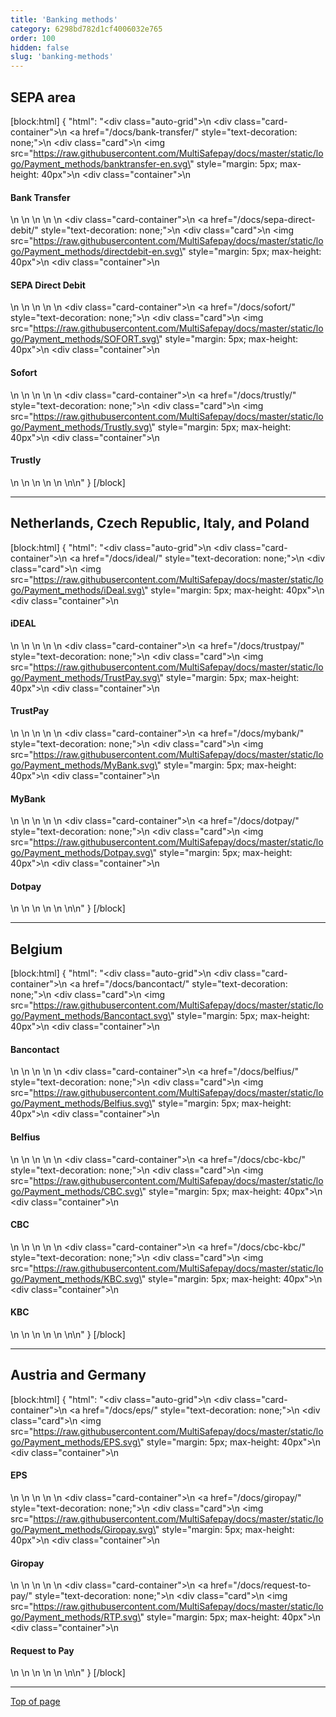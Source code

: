 ```yaml
---
title: 'Banking methods'
category: 6298bd782d1cf4006032e765
order: 100
hidden: false
slug: 'banking-methods'
---
```

## SEPA area

[block:html]
{
  "html": "<div class=\"auto-grid\">\n    <div class=\"card-container\">\n        <a href=\"/docs/bank-transfer/\" style=\"text-decoration: none;\">\n            <div class=\"card\">\n                <img src=\"https://raw.githubusercontent.com/MultiSafepay/docs/master/static/logo/Payment_methods/banktransfer-en.svg\" style=\"margin: 5px; max-height: 40px\">\n                <div class=\"container\">\n                    <h4><b>Bank Transfer</b></h4>\n                </div>\n            </div>\n        </a>\n    </div>\n    <div class=\"card-container\">\n        <a href=\"/docs/sepa-direct-debit/\" style=\"text-decoration: none;\">\n            <div class=\"card\">\n                <img src=\"https://raw.githubusercontent.com/MultiSafepay/docs/master/static/logo/Payment_methods/directdebit-en.svg\" style=\"margin: 5px; max-height: 40px\">\n                <div class=\"container\">\n                    <h4><b>SEPA Direct Debit</b></h4>\n                </div>\n            </div>\n        </a>\n    </div>\n    <div class=\"card-container\">\n        <a href=\"/docs/sofort/\" style=\"text-decoration: none;\">\n            <div class=\"card\">\n                <img src=\"https://raw.githubusercontent.com/MultiSafepay/docs/master/static/logo/Payment_methods/SOFORT.svg\" style=\"margin: 5px; max-height: 40px\">\n                <div class=\"container\">\n                    <h4><b>Sofort</b></h4>\n                </div>\n            </div>\n        </a>\n    </div>\n    <div class=\"card-container\">\n        <a href=\"/docs/trustly/\" style=\"text-decoration: none;\">\n            <div class=\"card\">\n                <img src=\"https://raw.githubusercontent.com/MultiSafepay/docs/master/static/logo/Payment_methods/Trustly.svg\" style=\"margin: 5px; max-height: 40px\">\n                <div class=\"container\">\n                    <h4><b>Trustly</b></h4>\n                </div>\n            </div>\n        </a>\n    </div>\n  </div>\n\n<style>\n\nb {\n  color: #384248 !important;\n}\n  \n.auto-grid {\n  --auto-grid-min-size: 150px;\n  \n  display: grid;\n  grid-template-columns: repeat(auto-fill, minmax(var(--auto-grid-min-size), 1fr));\n  grid-gap: 1rem;\n}\n\n/* Style the cards */\n.card-container {\n  box-shadow: 0 4px 8px 0 rgba(0, 0, 0, 0.2); /* this adds the \"card\" effect */\n  padding: 16px;\n  text-align: center;\n  background-color: #fff;\n  border-radius: 5px;\n}\n\n.card-container:hover {\n  box-shadow: 0 8px 16px 0 rgba(0,0,0,0.2);\n}\n\n</style>"
}
[/block]
<br>

---
## Netherlands, Czech Republic, Italy, and Poland

[block:html]
{
  "html": "<div class=\"auto-grid\">\n    <div class=\"card-container\">\n        <a href=\"/docs/ideal/\" style=\"text-decoration: none;\">\n            <div class=\"card\">\n                <img src=\"https://raw.githubusercontent.com/MultiSafepay/docs/master/static/logo/Payment_methods/iDeal.svg\" style=\"margin: 5px; max-height: 40px\">\n                <div class=\"container\">\n                    <h4><b>iDEAL</b></h4>\n                </div>\n            </div>\n        </a>\n    </div>\n    <div class=\"card-container\">\n        <a href=\"/docs/trustpay/\" style=\"text-decoration: none;\">\n            <div class=\"card\">\n                <img src=\"https://raw.githubusercontent.com/MultiSafepay/docs/master/static/logo/Payment_methods/TrustPay.svg\" style=\"margin: 5px; max-height: 40px\">\n                <div class=\"container\">\n                    <h4><b>TrustPay</b></h4>\n                </div>\n            </div>\n        </a>\n    </div>\n    <div class=\"card-container\">\n        <a href=\"/docs/mybank/\" style=\"text-decoration: none;\">\n            <div class=\"card\">\n                <img src=\"https://raw.githubusercontent.com/MultiSafepay/docs/master/static/logo/Payment_methods/MyBank.svg\" style=\"margin: 5px; max-height: 40px\">\n                <div class=\"container\">\n                    <h4><b>MyBank</b></h4>\n                </div>\n            </div>\n        </a>\n    </div>\n    <div class=\"card-container\">\n        <a href=\"/docs/dotpay/\" style=\"text-decoration: none;\">\n            <div class=\"card\">\n                <img src=\"https://raw.githubusercontent.com/MultiSafepay/docs/master/static/logo/Payment_methods/Dotpay.svg\" style=\"margin: 5px; max-height: 40px\">\n                <div class=\"container\">\n                    <h4><b>Dotpay</b></h4>\n                </div>\n            </div>\n        </a>\n    </div>\n  </div>\n\n<style>\n\nb {\n  color: #384248 !important;\n}\n  \n.auto-grid {\n  --auto-grid-min-size: 150px;\n  \n  display: grid;\n  grid-template-columns: repeat(auto-fill, minmax(var(--auto-grid-min-size), 1fr));\n  grid-gap: 1rem;\n}\n\n/* Style the cards */\n.card-container {\n  box-shadow: 0 4px 8px 0 rgba(0, 0, 0, 0.2); /* this adds the \"card\" effect */\n  padding: 16px;\n  text-align: center;\n  background-color: #fff;\n  border-radius: 5px;\n}\n\n.card-container:hover {\n  box-shadow: 0 8px 16px 0 rgba(0,0,0,0.2);\n}\n\n</style>"
}
[/block]
<br>

---
## Belgium

[block:html]
{
  "html": "<div class=\"auto-grid\">\n    <div class=\"card-container\">\n        <a href=\"/docs/bancontact/\" style=\"text-decoration: none;\">\n            <div class=\"card\">\n                <img src=\"https://raw.githubusercontent.com/MultiSafepay/docs/master/static/logo/Payment_methods/Bancontact.svg\" style=\"margin: 5px; max-height: 40px\">\n                <div class=\"container\">\n                    <h4><b>Bancontact</b></h4>\n                </div>\n            </div>\n        </a>\n    </div>\n    <div class=\"card-container\">\n        <a href=\"/docs/belfius/\" style=\"text-decoration: none;\">\n            <div class=\"card\">\n                <img src=\"https://raw.githubusercontent.com/MultiSafepay/docs/master/static/logo/Payment_methods/Belfius.svg\" style=\"margin: 5px; max-height: 40px\">\n                <div class=\"container\">\n                    <h4><b>Belfius</b></h4>\n                </div>\n            </div>\n        </a>\n    </div>\n    <div class=\"card-container\">\n        <a href=\"/docs/cbc-kbc/\" style=\"text-decoration: none;\">\n            <div class=\"card\">\n                <img src=\"https://raw.githubusercontent.com/MultiSafepay/docs/master/static/logo/Payment_methods/CBC.svg\" style=\"margin: 5px; max-height: 40px\">\n                <div class=\"container\">\n                    <h4><b>CBC</b></h4>\n                </div>\n            </div>\n        </a>\n    </div>\n    <div class=\"card-container\">\n        <a href=\"/docs/cbc-kbc/\" style=\"text-decoration: none;\">\n            <div class=\"card\">\n                <img src=\"https://raw.githubusercontent.com/MultiSafepay/docs/master/static/logo/Payment_methods/KBC.svg\" style=\"margin: 5px; max-height: 40px\">\n                <div class=\"container\">\n                    <h4><b>KBC</b></h4>\n                </div>\n            </div>\n        </a>\n    </div>\n  </div>\n\n<style>\n\nb {\n  color: #384248 !important;\n}\n  \n.auto-grid {\n  --auto-grid-min-size: 150px;\n  \n  display: grid;\n  grid-template-columns: repeat(auto-fill, minmax(var(--auto-grid-min-size), 1fr));\n  grid-gap: 1rem;\n}\n\n/* Style the cards */\n.card-container {\n  box-shadow: 0 4px 8px 0 rgba(0, 0, 0, 0.2); /* this adds the \"card\" effect */\n  padding: 16px;\n  text-align: center;\n  background-color: #fff;\n  border-radius: 5px;\n}\n\n.card-container:hover {\n  box-shadow: 0 8px 16px 0 rgba(0,0,0,0.2);\n}\n\n</style>"
}
[/block]
<br>

---
## Austria and Germany

[block:html]
{
  "html": "<div class=\"auto-grid\">\n    <div class=\"card-container\">\n        <a href=\"/docs/eps/\" style=\"text-decoration: none;\">\n            <div class=\"card\">\n                <img src=\"https://raw.githubusercontent.com/MultiSafepay/docs/master/static/logo/Payment_methods/EPS.svg\" style=\"margin: 5px; max-height: 40px\">\n                <div class=\"container\">\n                    <h4><b>EPS</b></h4>\n                </div>\n            </div>\n        </a>\n    </div>\n  <div class=\"card-container\">\n        <a href=\"/docs/giropay/\" style=\"text-decoration: none;\">\n            <div class=\"card\">\n                <img src=\"https://raw.githubusercontent.com/MultiSafepay/docs/master/static/logo/Payment_methods/Giropay.svg\" style=\"margin: 5px; max-height: 40px\">\n                <div class=\"container\">\n                    <h4><b>Giropay</b></h4>\n                </div>\n            </div>\n        </a>\n    </div>\n    <div class=\"card-container\">\n        <a href=\"/docs/request-to-pay/\" style=\"text-decoration: none;\">\n            <div class=\"card\">\n                <img src=\"https://raw.githubusercontent.com/MultiSafepay/docs/master/static/logo/Payment_methods/RTP.svg\" style=\"margin: 5px; max-height: 40px\">\n                <div class=\"container\">\n                    <h4><b>Request to Pay</b></h4>\n                </div>\n            </div>\n        </a>\n    </div>\n    </div>\n\n<style>\n\nb {\n  color: #384248 !important;\n}\n  \n.auto-grid {\n  --auto-grid-min-size: 150px;\n  \n  display: grid;\n  grid-template-columns: repeat(auto-fill, minmax(var(--auto-grid-min-size), 1fr));\n  grid-gap: 1rem;\n}\n\n/* Style the cards */\n.card-container {\n  box-shadow: 0 4px 8px 0 rgba(0, 0, 0, 0.2); /* this adds the \"card\" effect */\n  padding: 16px;\n  text-align: center;\n  background-color: #fff;\n  border-radius: 5px;\n}\n\n.card-container:hover {\n  box-shadow: 0 8px 16px 0 rgba(0,0,0,0.2);\n}\n\n</style>"
}
[/block]
<br>

---
[Top of page](#)
